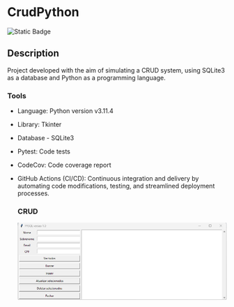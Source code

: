 # CrudPython

![Static Badge](https://img.shields.io/badge/language-Python%20v3.11%5E-ffeb2a)

## Description

Project developed with the aim of simulating a CRUD system, using SQLite3 as a database and Python as a programming language.

### Tools

- Language: Python version v3.11.4
- Library: Tkinter
- Database - SQLite3
- Pytest: Code tests
- CodeCov: Code coverage report
- GitHub Actions (CI/CD): Continuous integration and delivery by
  automating code modifications, testing, and streamlined deployment processes.

  ### CRUD
  ![image](https://github.com/sullyanoo/CrudPython/blob/main/img/interface.png)


